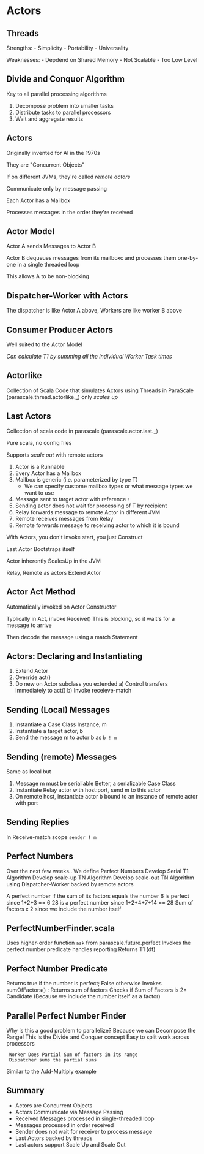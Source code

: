 # Actors

## Threads
Strengths:
    - Simplicity
    - Portability
    - Universality

Weaknesses:
    - Depdend on Shared Memory
    - Not Scalable
    - Too Low Level 

## Divide and Conquor Algorithm 

Key to all parallel processing algorithms

1) Decompose problem into smaller tasks
2) Distribute tasks to parallel processors
3) Wait and aggregate results 


## Actors

Originally invented for AI in the 1970s

They are "Concurrent Objects" 

If on different JVMs, they're called _remote actors_

Communicate only by message passing 

Each Actor has a Mailbox

Processes messages in the order they're received 

## Actor Model 

Actor A sends Messages to Actor B

Actor B dequeues messages from its mailboxc and processes them one-by-one in a single threaded loop

This allows A to be non-blocking

## Dispatcher-Worker with Actors

The dispatcher is like Actor A above, Workers are like worker B above

## Consumer Producer Actors

Well suited to the Actor Model 

*Can calculate T1 by summing all the individual Worker Task times*

## Actorlike

Collection of Scala Code that simulates Actors using Threads  in ParaScale (parascale.thread.actorlike._) only *scales up*

## Last Actors

Collection of scala code in parascale (parascale.actor.last._)

Pure scala, no config files 

Supports *scale out* with remote actors

1) Actor is a Runnable 
2) Every Actor has a Mailbox
3) Mailbox is generic (i.e. parameterized by type T)
    - We can specify custome mailbox types or what message types we want to use
4) Message sent to target actor with reference `!` 
5) Sending actor does not wait for processing of T by recipient
6) Relay forwards message to remote Actor in different JVM
7) Remote receives messages from Relay 
8) Remote forwards message to receiving actor to which it is bound

With Actors, you don't invoke start, you just Construct

Last Actor Bootstraps itself 

Actor inherently ScalesUp in the JVM 

Relay, Remote as actors Extend Actor 

## Actor Act Method

Automatically invoked on Actor Constructor

Typlically in Act, invoke Receive() 
    This is blocking, so it wait's for a message to arrive 

Then decode the message using a match Statement 

## Actors: Declaring and Instantiating 

1) Extend Actor
2) Override act()
3) Do new on Actor subclass you extended
    a) Control transfers immediately to act()
    b) Invoke receieve-match

## Sending (Local) Messages

1) Instantiate a Case Class Instance, m 
2) Instantiate a target actor, b 
3) Send the message m to actor b  as `b ! m`

## Sending (remote) Messages

Same as local but
1) Message m must be serialiable 
    Better, a serializable Case Class
2) Instantiate Relay actor with host:port, send m to this actor
3) On remote host, instantiate actor b bound to an instance of remote actor with port

## Sending Replies

In Receive-match scope `sender ! m`

## Perfect Numbers

Over the next few weeks..
    We define Perfect Numbers
    Develop Serial T1 Algorithm
    Develop scale-up TN Algorithm
    Develop scale-out TN Algorithm using Dispatcher-Worker backed by remote actors

A perfect number if the sum of its factors equals the number
    6 is perfect since 1+2+3 == 6
    28 is a perfect number since 1+2+4+7+14 == 28 
    Sum of factors x 2  since we include the number itself


## PerfectNumberFinder.scala

Uses higher-order function `ask` from parascale.future.perfect
    Invokes the perfect number predicate
    handles reporting 
    Returns T1 (dt)

## Perfect Number Predicate

Returns true if the number is perfect; False otherwise
    Invokes sumOfFactors() : Returns sum of factors
    Checks if Sum of Factors is 2* Candidate
        (Because we include the number itself as a factor)

## Parallel Perfect Number Finder

Why is this a good problem to parallelize?
     Because we can Decompose the Range! 
     This is the Divide and Conquer concept
     Easy to split work across processors 

     Worker Does Partial Sum of factors in its range 
     Dispatcher sums the partial sums

Similar to the Add-Multiply example 

## Summary 

- Actors are Concurrent Objects
- Actors Communicate via Message Passing 
- Received Messages processed in single-threaded loop
- Messages processed in order received 
- Sender does not wait for receiver to process message
- Last Actors backed by threads 
- Last actors support Scale Up and Scale Out



